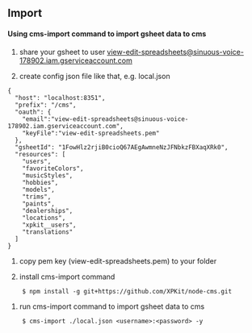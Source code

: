 ## Import

#### Using cms-import command to import gsheet data to cms

1.  share your gsheet to user view-edit-spreadsheets@sinuous-voice-178902.iam.gserviceaccount.com

1.  create config json file like that, e.g. local.json
```
{
  "host": "localhost:8351",
  "prefix": "/cms",
  "oauth": {
    "email":"view-edit-spreadsheets@sinuous-voice-178902.iam.gserviceaccount.com",
    "keyFile":"view-edit-spreadsheets.pem"
  },
  "gsheetId": "1FowHlz2rjiB0cioQ67AEgAwmneNzJFNbkzFBXaqXRk0",
  "resources": [
    "users",
    "favoriteColors",
    "musicStyles",
    "hobbies",
    "models",
    "trims",
    "paints",
    "dealerships",
    "locations",
    "xpkit__users",
    "translations"
  ]
}
```

1.  copy pem key (view-edit-spreadsheets.pem) to your folder

1.  install cms-import command
```
    $ npm install -g git+https://github.com/XPKit/node-cms.git
```

1.  run cms-import command to import gsheet data to cms
```
    $ cms-import ./local.json <username>:<password> -y
```

